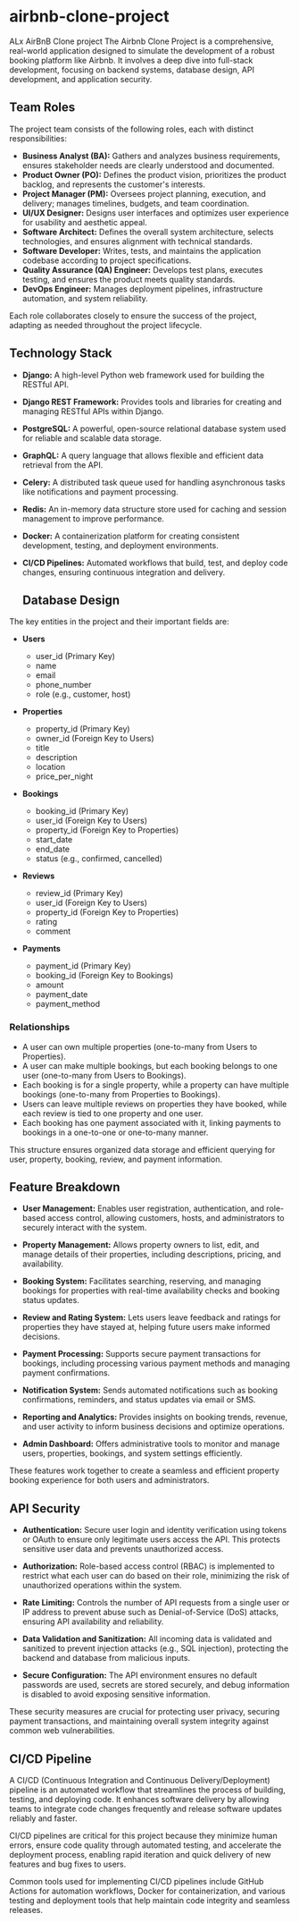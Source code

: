 # airbnb-clone-project
ALx AirBnB Clone project
The Airbnb Clone Project is a comprehensive, real-world application designed to simulate the development 
of a robust booking platform like Airbnb. It involves a deep dive into full-stack development, 
focusing on backend systems, database design, API development, and application security.




## Team Roles

The project team consists of the following roles, each with distinct responsibilities:

- **Business Analyst (BA):** Gathers and analyzes business requirements, ensures stakeholder needs are clearly understood and documented.
- **Product Owner (PO):** Defines the product vision, prioritizes the product backlog, and represents the customer's interests.
- **Project Manager (PM):** Oversees project planning, execution, and delivery; manages timelines, budgets, and team coordination.
- **UI/UX Designer:** Designs user interfaces and optimizes user experience for usability and aesthetic appeal.
- **Software Architect:** Defines the overall system architecture, selects technologies, and ensures alignment with technical standards.
- **Software Developer:** Writes, tests, and maintains the application codebase according to project specifications.
- **Quality Assurance (QA) Engineer:** Develops test plans, executes testing, and ensures the product meets quality standards.
- **DevOps Engineer:** Manages deployment pipelines, infrastructure automation, and system reliability.

Each role collaborates closely to ensure the success of the project, adapting as needed throughout the project lifecycle.

## Technology Stack

- **Django:** A high-level Python web framework used for building the RESTful API.
- **Django REST Framework:** Provides tools and libraries for creating and managing RESTful APIs within Django.
- **PostgreSQL:** A powerful, open-source relational database system used for reliable and scalable data storage.
- **GraphQL:** A query language that allows flexible and efficient data retrieval from the API.
- **Celery:** A distributed task queue used for handling asynchronous tasks like notifications and payment processing.
- **Redis:** An in-memory data structure store used for caching and session management to improve performance.
- **Docker:** A containerization platform for creating consistent development, testing, and deployment environments.
- **CI/CD Pipelines:** Automated workflows that build, test, and deploy code changes, ensuring continuous integration and delivery.

  ## Database Design

The key entities in the project and their important fields are:

- **Users**
  - user_id (Primary Key)
  - name
  - email
  - phone_number
  - role (e.g., customer, host)

- **Properties**
  - property_id (Primary Key)
  - owner_id (Foreign Key to Users)
  - title
  - description
  - location
  - price_per_night

- **Bookings**
  - booking_id (Primary Key)
  - user_id (Foreign Key to Users)
  - property_id (Foreign Key to Properties)
  - start_date
  - end_date
  - status (e.g., confirmed, cancelled)

- **Reviews**
  - review_id (Primary Key)
  - user_id (Foreign Key to Users)
  - property_id (Foreign Key to Properties)
  - rating
  - comment

- **Payments**
  - payment_id (Primary Key)
  - booking_id (Foreign Key to Bookings)
  - amount
  - payment_date
  - payment_method

### Relationships

- A user can own multiple properties (one-to-many from Users to Properties).
- A user can make multiple bookings, but each booking belongs to one user (one-to-many from Users to Bookings).
- Each booking is for a single property, while a property can have multiple bookings (one-to-many from Properties to Bookings).
- Users can leave multiple reviews on properties they have booked, while each review is tied to one property and one user.
- Each booking has one payment associated with it, linking payments to bookings in a one-to-one or one-to-many manner.

This structure ensures organized data storage and efficient querying for user, property, booking, review, and payment information.

## Feature Breakdown

- **User Management:** Enables user registration, authentication, and role-based access control, allowing customers, hosts, and administrators to securely interact with the system.

- **Property Management:** Allows property owners to list, edit, and manage details of their properties, including descriptions, pricing, and availability.

- **Booking System:** Facilitates searching, reserving, and managing bookings for properties with real-time availability checks and booking status updates.

- **Review and Rating System:** Lets users leave feedback and ratings for properties they have stayed at, helping future users make informed decisions.

- **Payment Processing:** Supports secure payment transactions for bookings, including processing various payment methods and managing payment confirmations.

- **Notification System:** Sends automated notifications such as booking confirmations, reminders, and status updates via email or SMS.

- **Reporting and Analytics:** Provides insights on booking trends, revenue, and user activity to inform business decisions and optimize operations.

- **Admin Dashboard:** Offers administrative tools to monitor and manage users, properties, bookings, and system settings efficiently.

These features work together to create a seamless and efficient property booking experience for both users and administrators.

## API Security

- **Authentication:** Secure user login and identity verification using tokens or OAuth to ensure only legitimate users access the API. This protects sensitive user data and prevents unauthorized access.

- **Authorization:** Role-based access control (RBAC) is implemented to restrict what each user can do based on their role, minimizing the risk of unauthorized operations within the system.

- **Rate Limiting:** Controls the number of API requests from a single user or IP address to prevent abuse such as Denial-of-Service (DoS) attacks, ensuring API availability and reliability.

- **Data Validation and Sanitization:** All incoming data is validated and sanitized to prevent injection attacks (e.g., SQL injection), protecting the backend and database from malicious inputs.

- **Secure Configuration:** The API environment ensures no default passwords are used, secrets are stored securely, and debug information is disabled to avoid exposing sensitive information.

These security measures are crucial for protecting user privacy, securing payment transactions, and maintaining overall system integrity against common web vulnerabilities.

## CI/CD Pipeline

A CI/CD (Continuous Integration and Continuous Delivery/Deployment) pipeline is an automated workflow that streamlines the process of building, testing, and deploying code. It enhances software delivery by allowing teams to integrate code changes frequently and release software updates reliably and faster.

CI/CD pipelines are critical for this project because they minimize human errors, ensure code quality through automated testing, and accelerate the deployment process, enabling rapid iteration and quick delivery of new features and bug fixes to users.

Common tools used for implementing CI/CD pipelines include GitHub Actions for automation workflows, Docker for containerization, and various testing and deployment tools that help maintain code integrity and seamless releases.






